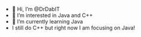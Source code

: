 - 👋 Hi, I’m @DrDabIT
- 👀 I’m interested in Java and C++
- 🌱 I’m currently learning Java
- I still do C++ but right now I am focusing on Java!

<!---
DrDabIT/DrDabIT is a ✨ special ✨ repository because its `README.md` (this file) appears on your GitHub profile.
You can click the Preview link to take a look at your changes.
--->
